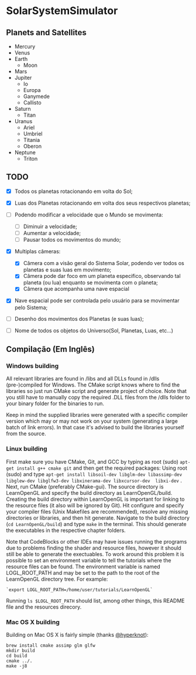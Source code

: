 # SolarSystemSimulator

## Planets and Satellites

- Mercury
- Venus
- Earth
	- Moon
- Mars
- Jupiter
	- Io
	- Europa
	- Ganymede
	- Callisto
- Saturn
	- Titan
- Uranus
	- Ariel
	- Umbriel
	- Titania
	- Oberon
- Neptune
	- Triton

## TODO

- [x] Todos os planetas rotacionando em volta do Sol;
- [x] Luas dos Planetas rotacionando em volta dos seus respectivos planetas;
- [ ] Podendo modificar a velocidade que o Mundo se movimenta:
	- [ ] Diminuir a velocidade;
	- [ ] Aumentar a velocidade;
	- [ ] Pausar todos os movimentos do mundo;
- [x] Multiplas câmeras:
	- [x] Câmera com a visão geral do Sistema Solar, podendo ver todos os planetas e suas luas em movimento;
	- [x] Câmera pode dar foco em um planeta especifico, observando tal planeta (ou lua) enquanto se movimenta com o planeta;
	- [x] Câmera que acompanha uma nave espacial
- [x] Nave espacial pode ser controlada pelo usuário para se movimentar pelo Sistema;
- [ ] Desenho dos movimentos dos Planetas (e suas luas);
- [ ] Nome de todos os objetos do Universo(Sol, Planetas, Luas, etc...)


## Compilação (Em Inglês)

### Windows building
All relevant libraries are found in /libs and all DLLs found in /dlls (pre-)compiled for Windows. 
The CMake script knows where to find the libraries so just run CMake script and generate project of choice.
Note that you still have to manually copy the required .DLL files from the /dlls folder to your binary folder for the binaries to run.

Keep in mind the supplied libraries were generated with a specific compiler version which may or may not work on your system (generating a large batch of link errors). In that case it's advised to build the libraries yourself from the source.

### Linux building
First make sure you have CMake, Git, and GCC by typing as root (sudo) `apt-get install g++ cmake git` and then get the required packages:
Using root (sudo) and type `apt-get install libsoil-dev libglm-dev libassimp-dev libglew-dev libglfw3-dev libxinerama-dev libxcursor-dev  libxi-dev` .
Next, run CMake (preferably CMake-gui). The source directory is LearnOpenGL and specify the build directory as LearnOpenGL/build. Creating the build directory within LearnOpenGL is important for linking to the resource files (it also will be ignored by Git). Hit configure and specify your compiler files (Unix Makefiles are recommended), resolve any missing directories or libraries, and then hit generate. Navigate to the build directory (`cd LearnOpenGL/build`) and type `make` in the terminal. This should generate the executables in the respective chapter folders.

Note that CodeBlocks or other IDEs may have issues running the programs due to problems finding the shader and resource files, however it should still be able to generate the exectuables. To work around this problem it is possible to set an environment variable to tell the tutorials where the resource files can be found. The environment variable is named LOGL_ROOT_PATH and may be set to the path to the root of the LearnOpenGL directory tree. For example:

    `export LOGL_ROOT_PATH=/home/user/tutorials/LearnOpenGL`

Running `ls $LOGL_ROOT_PATH` should list, among other things, this README file and the resources direcory.

### Mac OS X building
Building on Mac OS X is fairly simple (thanks [@hyperknot](https://github.com/hyperknot)):
```
brew install cmake assimp glm glfw
mkdir build
cd build
cmake ../.
make -j8
```

